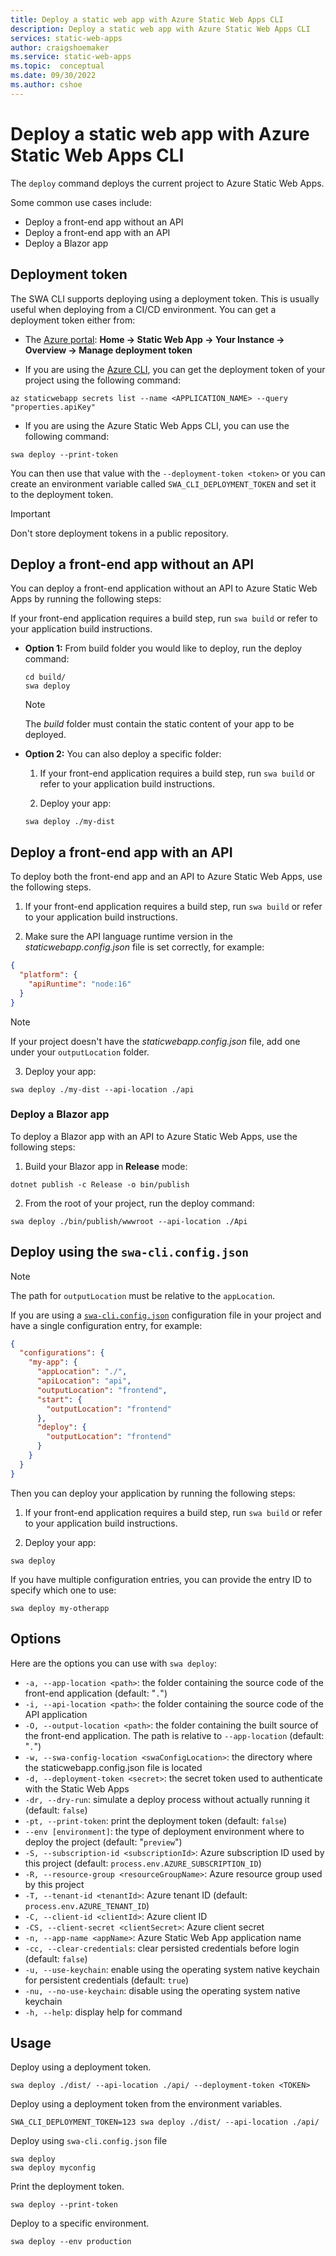 ```yaml
---
title: Deploy a static web app with Azure Static Web Apps CLI
description: Deploy a static web app with Azure Static Web Apps CLI
services: static-web-apps
author: craigshoemaker
ms.service: static-web-apps
ms.topic:  conceptual
ms.date: 09/30/2022
ms.author: cshoe
---
```


# Deploy a static web app with Azure Static Web Apps CLI

The `deploy` command deploys the current project to Azure Static Web Apps. 

Some common use cases include:

- Deploy a front-end app without an API
- Deploy a front-end app with an API
- Deploy a Blazor app

## Deployment token

The SWA CLI supports deploying using a deployment token. This is usually useful when deploying from a CI/CD environment. You can get a deployment token either from:

- The [Azure portal](https://portal.azure.com/): **Home → Static Web App → Your Instance → Overview → Manage deployment token**

- If you are using the [Azure CLI](https://aka.ms/azcli), you can get the deployment token of your project using the following command:

```azstatic-cli
az staticwebapp secrets list --name <APPLICATION_NAME> --query "properties.apiKey"
```

- If you are using the Azure Static Web Apps CLI, you can use the following command:

```azstatic-cli
swa deploy --print-token
```

You can then use that value with the `--deployment-token <token>` or you can create an environment variable called `SWA_CLI_DEPLOYMENT_TOKEN` and set it to the deployment token.

> [!IMPORTANT]
> Don't store deployment tokens in a public repository.

## Deploy a front-end app without an API

You can deploy a front-end application without an API to Azure Static Web Apps by running the following steps:

If your front-end application requires a build step, run `swa build` or refer to your application build instructions.

* **Option 1:** From build folder you would like to deploy, run the deploy command:

    ```azstatic-cli
    cd build/
    swa deploy
    ```

    > [!NOTE]
    > The *build* folder must contain the static content of your app to be deployed.

* **Option 2:** You can also deploy a specific folder:

    1. If your front-end application requires a build step, run `swa build` or refer to your application build instructions.

    2. Deploy your app:

    ```azstatic-cli
    swa deploy ./my-dist
    ```

## Deploy a front-end app with an API

To deploy both the front-end app and an API to Azure Static Web Apps, use the following steps.

1. If your front-end application requires a build step, run `swa build` or refer to your application build instructions.

2. Make sure the API language runtime version in the *staticwebapp.config.json* file is set correctly, for example:

```json
{
  "platform": {
    "apiRuntime": "node:16"
  }
}
```

> [!NOTE]
> If your project doesn't have the *staticwebapp.config.json* file, add one under your `outputLocation` folder.

3. Deploy your app:

```azstatic-cli
swa deploy ./my-dist --api-location ./api
```

### Deploy a Blazor app

To deploy a Blazor app with an API to Azure Static Web Apps, use the following steps:

1. Build your Blazor app in **Release** mode:

```azstatic-cli
dotnet publish -c Release -o bin/publish
```

2. From the root of your project, run the deploy command:

```azstatic-cli
swa deploy ./bin/publish/wwwroot --api-location ./Api
```

## Deploy using the `swa-cli.config.json`

> [!NOTE]
> The path for `outputLocation` must be relative to the `appLocation`.

If you are using a [`swa-cli.config.json`](./static-web-apps-cli-configuration.md) configuration file in your project and have a single configuration entry, for example:

```json
{
  "configurations": {
    "my-app": {
      "appLocation": "./",
      "apiLocation": "api",
      "outputLocation": "frontend",
      "start": {
        "outputLocation": "frontend"
      },
      "deploy": {
        "outputLocation": "frontend"
      }
    }
  }
}
```

Then you can deploy your application by running the following steps:

1. If your front-end application requires a build step, run `swa build` or refer to your application build instructions.

2. Deploy your app:

```azstatic-cli
swa deploy
```

If you have multiple configuration entries, you can provide the entry ID to specify which one to use:

```azstatic-cli
swa deploy my-otherapp
```

## Options

Here are the options you can use with `swa deploy`:

- `-a, --app-location <path>`: the folder containing the source code of the front-end application (default: "`.`")
- `-i, --api-location <path>`: the folder containing the source code of the API application
- `-O, --output-location <path>`: the folder containing the built source of the front-end application. The path is relative to `--app-location` (default: "`.`")
- `-w, --swa-config-location <swaConfigLocation>`: the directory where the staticwebapp.config.json file is located
- `-d, --deployment-token <secret>`: the secret token used to authenticate with the Static Web Apps
- `-dr, --dry-run`: simulate a deploy process without actually running it (default: `false`)
- `-pt, --print-token`: print the deployment token (default: `false`)
- `--env [environment]`: the type of deployment environment where to deploy the project (default: "`preview`")
- `-S, --subscription-id <subscriptionId>`: Azure subscription ID used by this project (default: `process.env.AZURE_SUBSCRIPTION_ID`)
- `-R, --resource-group <resourceGroupName>`: Azure resource group used by this project
- `-T, --tenant-id <tenantId>`: Azure tenant ID (default: `process.env.AZURE_TENANT_ID`)
- `-C, --client-id <clientId>`: Azure client ID
- `-CS, --client-secret <clientSecret>`: Azure client secret
- `-n, --app-name <appName>`: Azure Static Web App application name
- `-cc, --clear-credentials`: clear persisted credentials before login (default: `false`)
- `-u, --use-keychain`: enable using the operating system native keychain for persistent credentials (default: `true`)
- `-nu, --no-use-keychain`: disable using the operating system native keychain
- `-h, --help`: display help for command

## Usage

Deploy using a deployment token.

```azstatic-cli
swa deploy ./dist/ --api-location ./api/ --deployment-token <TOKEN>
```

Deploy using a deployment token from the environment variables.

```azstatic-cli
SWA_CLI_DEPLOYMENT_TOKEN=123 swa deploy ./dist/ --api-location ./api/
```

Deploy using `swa-cli.config.json` file

```azstatic-cli
swa deploy
swa deploy myconfig
```

Print the deployment token.

```azstatic-cli
swa deploy --print-token
```

Deploy to a specific environment.

```azstatic-cli
swa deploy --env production
```
